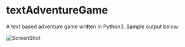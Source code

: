 # textAdventureGame

A text based adventure game written in Python3. Sample output below: 

![ScreenShot](python_implementation/.png)
